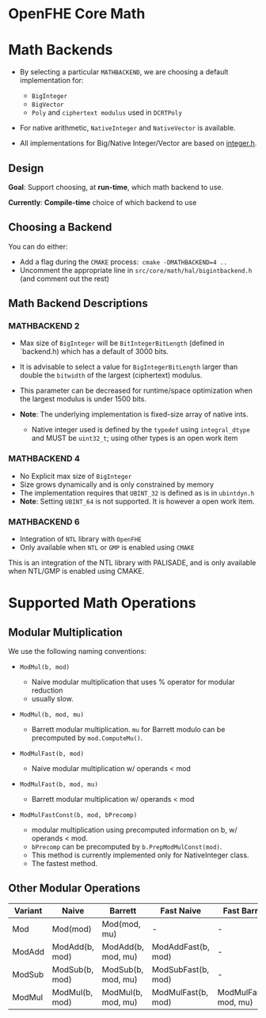# OpenFHE Core Math

# Math Backends

- By selecting a particular `MATHBACKEND`, we are choosing a default implementation for:
  - `BigInteger`
  - `BigVector`
  - `Poly` and `ciphertext modulus` used in `DCRTPoly`

- For native arithmetic, `NativeInteger` and `NativeVector` is available.

- All implementations for Big/Native Integer/Vector are based on [integer.h](integer.h).

## Design

**Goal**: Support choosing, at **run-time**, which math backend to use.

**Currently**: **Compile-time** choice of which backend to use

## Choosing a Backend

You can do either:

- Add a flag during the `CMAKE` process:` cmake -DMATHBACKEND=4 ..` 
- Uncomment the appropriate line in `src/core/math/hal/bigintbackend.h` (and comment out the rest)

## Math Backend Descriptions

### MATHBACKEND 2

- Max size of `BigInteger` will be `BitIntegerBitLength` (defined in `backend.h) which has a default of 3000 bits.
- It is advisable to select a value for `BigIntegerBitLength` larger than double the `bitwidth` of the largest (ciphertext) modulus.
- This parameter can be decreased for runtime/space optimization when the largest modulus is under 1500 bits.

- **Note**: The underlying implementation is fixed-size array of native ints. 
  - Native integer used is defined by the `typedef` using `integral_dtype` and MUST be `uint32_t`; using other types is an open work item


### MATHBACKEND 4

- No Explicit max size of `BigInteger`
- Size grows dynamically and is only constrained by memory
- The implementation requires that `UBINT_32` is defined as is in `ubintdyn.h` 
- **Note**: Setting `UBINT_64` is not supported. It is however a open work item.

### MATHBACKEND 6

- Integration of `NTL` library with `OpenFHE`
- Only available when `NTL` or `GMP` is enabled using `CMAKE`

This is an integration of the NTL library with PALISADE, 
and is only available when NTL/GMP is enabled using CMAKE.


# Supported Math Operations

## Modular Multiplication

We use the following naming conventions:

- `ModMul(b, mod)` 
  - Naive modular multiplication that uses % operator for modular reduction
  - usually slow.

- `ModMul(b, mod, mu)` 
  - Barrett modular multiplication. `mu` for Barrett modulo can be precomputed by `mod.ComputeMu()`.

- `ModMulFast(b, mod)` 
  - Naive modular multiplication w/ operands < mod

- `ModMulFast(b, mod, mu)` 
  - Barrett modular multiplication w/ operands < mod

- `ModMulFastConst(b, mod, bPrecomp)` 
  - modular multiplication using precomputed information on b, w/ operands < mod.
  - `bPrecomp` can be precomputed by `b.PrepModMulConst(mod)`. 
  - This method is currently implemented only for NativeInteger class. 
  - The fastest method.


## Other Modular Operations

| Variant | Naive          | Barrett            | Fast Naive         | Fast Barrett           | Fast Const                        |
|---------|----------------|--------------------|--------------------|------------------------|-----------------------------------|
| Mod     | Mod(mod)       | Mod(mod, mu)       | -                  | -                      | -                                 |
| ModAdd  | ModAdd(b, mod) | ModAdd(b, mod, mu) | ModAddFast(b, mod) | -                      | -                                 |
| ModSub  | ModSub(b, mod) | ModSub(b, mod, mu) | ModSubFast(b, mod) | -                      | -                                 |
| ModMul  | ModMul(b, mod) | ModMul(b, mod, mu) | ModMulFast(b, mod) | ModMulFast(b, mod, mu) | ModMulFastConst(b, mod, bPrecomp) |
